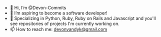 - 👋 Hi, I’m @Devon-Commits
- 👀 I’m aspiring to become a software developer!
- 🌱 Specializing in Python, Ruby, Ruby on Rails and Javascript and you'll see repositories of projects I'm currently working on.
- 📫 How to reach me: devonvandyk@gmail.com 

<!---
Devon-Commits/Devon-Commits is a ✨ special ✨ repository because its `README.md` (this file) appears on your GitHub profile.
You can click the Preview link to take a look at your changes.
--->
